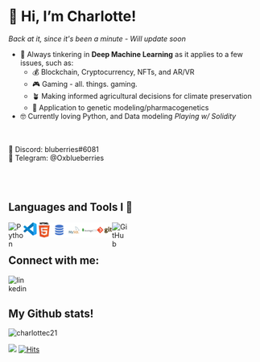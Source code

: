# 👋 Hi, I’m Charlotte!
*Back at it, since it's been a minute - Will update soon*
- 🤔 Always tinkering in <b>Deep Machine Learning</b> as it applies to a few issues, such as: 
  -  💰 Blockchain, Cryptocurrency, NFTs, and AR/VR  
  -  🎮 Gaming - all. things. gaming.
  -  🪴 Making informed agricultural decisions for climate preservation
  -  🧬 Application to genetic modeling/pharmacogenetics 
- 🤓 Currently loving Python, and Data modeling *Playing w/ Solidity* 

<br></br>
👾 Discord: bluberries#6081 <br>
📩 Telegram: @Oxblueberries

<br></br>
## Languages and Tools I 💚

[<img align="left" alt="Python" width="30px" src="https://cdn3.iconfinder.com/data/icons/logos-and-brands-adobe/512/267_Python-512.png" />][Python]
[<img align="left" alt="Visual Studio Code" width="26px" src="https://raw.githubusercontent.com/github/explore/80688e429a7d4ef2fca1e82350fe8e3517d3494d/topics/visual-studio-code/visual-studio-code.png" />][vscode]
[<img align="left" alt="HTML5" width="30px" src="https://raw.githubusercontent.com/github/explore/80688e429a7d4ef2fca1e82350fe8e3517d3494d/topics/html/html.png" />][HTML5]
[<img align="left" alt="SQL" width="30px" src="https://raw.githubusercontent.com/github/explore/80688e429a7d4ef2fca1e82350fe8e3517d3494d/topics/sql/sql.png" />][SQL]
[<img align="left" alt="MySQL" width="30px" src="https://raw.githubusercontent.com/github/explore/80688e429a7d4ef2fca1e82350fe8e3517d3494d/topics/mysql/mysql.png" />][MySQL]
[<img align="left" alt="MongoDB" width="30px" src="https://raw.githubusercontent.com/github/explore/80688e429a7d4ef2fca1e82350fe8e3517d3494d/topics/mongodb/mongodb.png" />][MongoDB]
[<img align="left" alt="Git" width="30px" src="https://raw.githubusercontent.com/github/explore/80688e429a7d4ef2fca1e82350fe8e3517d3494d/topics/git/git.png" />][Git]
[<img align="left" alt="GitHub" width="30px" src="https://pngimg.com/uploads/github/github_PNG51.png" />][GitHub]
<br>
</br>


## Connect with me:
[<img align="left" alt="linkedin" width="38px" src="https://pngimg.com/uploads/linkedIn/linkedIn_PNG24.png" />][linkedin]
<br/>
<br />


[Python]: https://programming-articles.com/wp-content/uploads/2021/01/python-meme.png 
[vscode]: https://i.pinimg.com/originals/eb/f0/a0/ebf0a0c6d10e40caea2b32b2bbc0d93b.jpg
[SQL]: https://i.pinimg.com/originals/92/da/51/92da51ee076f920d710aa10baabb1bd6.jpg
[HTML5]: https://californiamemes.com/wp-content/uploads/2019/01/Top-18-learn-to-code-meme-2-1024x656.jpg
[MongoDB]: https://i.redd.it/ww38zauyvgb51.jpg
[Git]: https://i0.kym-cdn.com/photos/images/facebook/001/093/972/50c.jpeg
[GitHub]: https://pics.me.me/thumb_stack-overflow-my-code-github-stackoverflow-github-44611751.png
[MySQL]: https://pics.me.me/y-easier-on-php-mysql-dummies-wittig-wittig-for-29775338.png
[linkedin]: https://www.linkedin.com/in/charlotte-c-/


## My Github stats!

<img src="https://github-readme-stats.vercel.app/api?username=charlottec21&show_icons=true&theme=gotham" alt="charlottec21" />
  
<br/>

![](https://komarev.com/ghpvc/?username=charlottec21&style=flat&color=blue&label=PROFILE+VIEWS)
[![Hits](https://hits.seeyoufarm.com/api/count/incr/badge.svg?url=https%3A%2F%2Fgithub.com%2Fcharlottec21&count_bg=%2379C83D&title_bg=%23555555&icon=mediafire.svg&icon_color=%23E7E7E1&title=HITS&edge_flat=false)](https://hits.seeyoufarm.com)

<!---
CharlotteC21/CharlotteC21 is a ✨ special ✨ repository because its `README.md` (this file) appears on your GitHub profile.
You can click the Preview link to take a look at your changes.
--->


